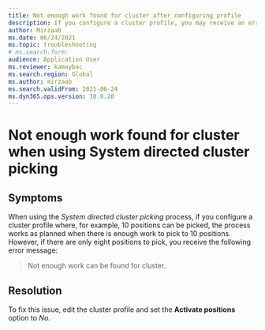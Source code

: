 ```yaml
---
title: Not enough work found for cluster after configuring profile
description: If you configure a cluster profile, you may receive an error message that says not enough work can be found. Edit the profile and set Activate positions to No.
author: Mirzaab
ms.date: 06/24/2021
ms.topic: troubleshooting
# ms.search.form:
audience: Application User
ms.reviewer: kamaybac
ms.search.region: Global 
ms.author: mirzaab 
ms.search.validFrom: 2021-06-24 
ms.dyn365.ops.version: 10.0.20 
--- 
```

# Not enough work found for cluster when using System directed cluster picking

## Symptoms

When using the *System directed cluster picking* process, if you configure a cluster profile where, for example, 10 positions can be picked, the process works as planned when there is enough work to pick to 10 positions. However, if there are only eight positions to pick, you receive the following error message:

> Not enough work can be found for cluster.

## Resolution

To fix this issue, edit the cluster profile and set the **Activate positions** option to *No*.
